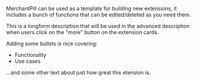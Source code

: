 MerchantPill can be used as a template for building new extensions, it includes a bunch of functions that can be edited/deleted as you need them.

This is a longform description that will be used in the advanced description when users click on the "more" button on the extension cards.

Adding some bullets is nice covering:

- Functionality
- Use cases

...and some other text about just how great this etension is.
